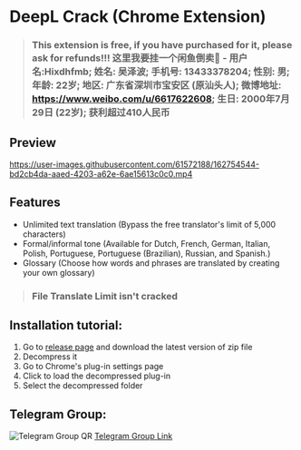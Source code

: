 # DeepL Crack (Chrome Extension)

> ### This extension is free, if you have purchased for it, please ask for refunds!!! 这里我要挂一个闲鱼倒卖🐶 - 用户名:Hixdhfmb; 姓名: 吴泽波; 手机号: 13433378204; 性别: 男; 年龄: 22岁; 地区: 广东省深圳市宝安区 (原汕头人); 微博地址: https://www.weibo.com/u/6617622608; 生日: 2000年7月29日 (22岁); 获利超过410人民币

## Preview

https://user-images.githubusercontent.com/61572188/162754544-bd2cb4da-aaed-4203-a62e-6ae15613c0c0.mp4

## Features

- Unlimited text translation (Bypass the free translator's limit of 5,000 characters)
- Formal/informal tone (Available for Dutch, French, German, Italian, Polish, Portuguese, Portuguese (Brazilian), Russian, and Spanish.)
- Glossary (Choose how words and phrases are translated by creating your own glossary)

> ### File Translate Limit isn't cracked

## Installation tutorial:

1. Go to [release page](https://github.com/blueagler/DeepL-Crack/releases) and download the latest version of zip file
2. Decompress it
3. Go to Chrome's plug-in settings page
4. Click to load the decompressed plug-in
5. Select the decompressed folder

## Telegram Group:
![Telegram Group QR](https://user-images.githubusercontent.com/61572188/183508789-3f1e9d8f-44c0-4a12-b6be-c647ecb06a65.jpg)
[Telegram Group Link](https://t.me/DeepL_Crack)
